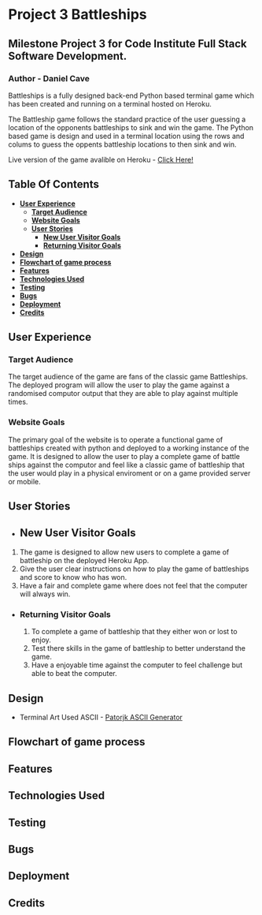 # **Project 3 Battleships**

## **Milestone Project 3 for Code Institute Full Stack Software Development.**
### Author - Daniel Cave

Battleships is a fully designed back-end Python based terminal game which has been created and running on a terminal hosted on Heroku.

The Battleship game follows the standard practice of the user guessing a location of the opponents battleships to sink and win the game. The Python based game is design and used in a terminal location using the rows and colums to guess the oppents battleship locations to then sink and win.

Live version of the game avalible on Heroku - <a href="https://p3-battleship-dc-6afed2473960.herokuapp.com/">Click Here!</a>

## Table Of Contents
* [**User Experience**](#user-experience)
    * [**Target Audience**](#target-audience)
    * [**Website Goals**](#website-goals)
    * [**User Stories**](#user-stories)
        * [**New User Visitor Goals**](#new-user-visitor-goals)
        * [**Returning Visitor Goals**](#returning-visitor-goals)
* [**Design**](#design)
* [**Flowchart of game process**](#flowchart-of-game-process)
* [**Features**](#features)
* [**Technologies Used**](#technologies-used)
* [**Testing**](#testing)
* [**Bugs**](#bugs)
* [**Deployment**](#deployment)
* [**Credits**](#credits)

## **User Experience**
### **Target Audience**
The target audience of the game are fans of the classic game Battleships. The deployed program will allow the user to play the game against a randomised computor output that they are able to play against multiple times.

### **Website Goals**
The primary goal of the website is to operate a functional game of battleships created with python and deployed to a working instance of the game. It is designed to allow the user to play a complete game of battle ships against the computor and feel like a classic game of battleship that the user would play in a physical enviroment or on a game provided server or mobile.

## **User Stories**
- ## New User Visitor Goals
1. The game is designed to allow new users to complete a game of battleship on the deployed Heroku App.
2. Give the user clear instructions on how to play the game of battleships and score to know who has won.
3. Have a fair and complete game where does not feel that the computer will always win.

- ### Returning Visitor Goals
    1. To complete a game of battleship that they either won or lost to enjoy.
    2. Test there skills in the game of battleship to better understand the game.
    3. Have a enjoyable time against the computer to feel challenge but able to beat the computer.

## Design
- Terminal Art Used ASCII - <a href="https://patorjk.com/software/taag/#p=display&f=Slant&t=Battleship">Patorjk ASCII Generator</a>
## Flowchart of game process

## Features

## Technologies Used

## Testing

## Bugs

## Deployment

## Credits